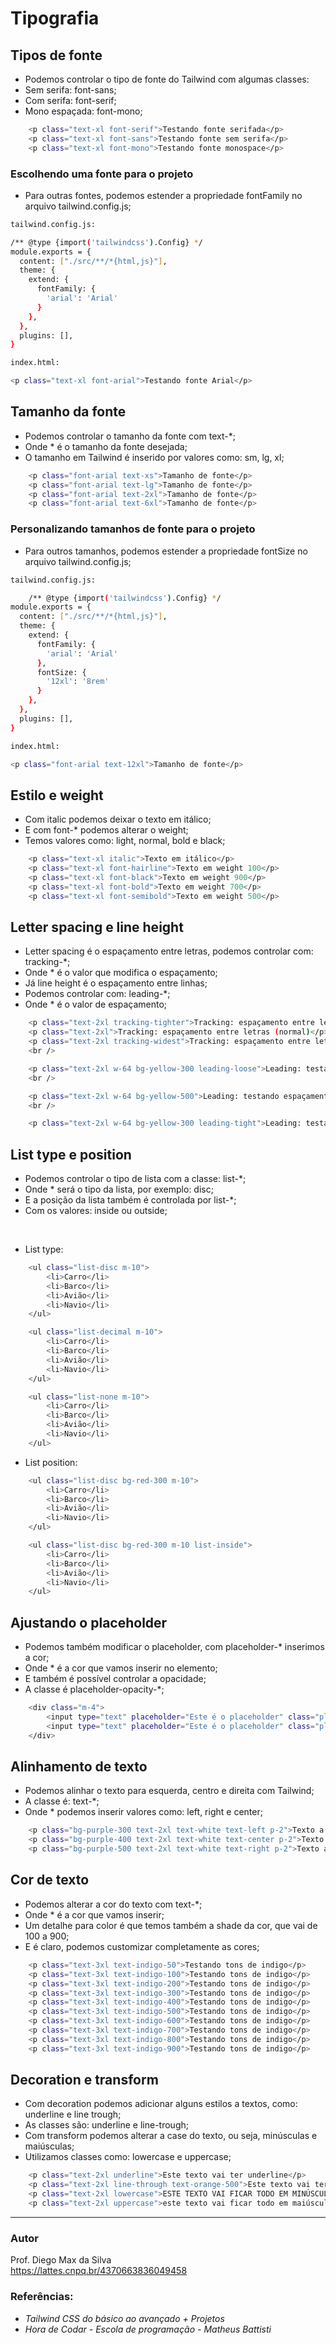 # Tipografia

## Tipos de fonte

* Podemos controlar o tipo de fonte do Tailwind com algumas classes:
* Sem serifa: font-sans;
* Com serifa: font-serif;
* Mono espaçada: font-mono;

```bash
    <p class="text-xl font-serif">Testando fonte serifada</p>
    <p class="text-xl font-sans">Testando fonte sem serifa</p>
    <p class="text-xl font-mono">Testando fonte monospace</p>
```

### Escolhendo uma fonte para o projeto

* Para outras fontes, podemos estender a propriedade fontFamily no arquivo tailwind.config.js;

```bash
tailwind.config.js:

/** @type {import('tailwindcss').Config} */
module.exports = {
  content: ["./src/**/*{html,js}"],
  theme: {
    extend: {
      fontFamily: {
        'arial': 'Arial'
      }
    },
  },
  plugins: [],
}
```

```bash
index.html:

<p class="text-xl font-arial">Testando fonte Arial</p>
```

## Tamanho da fonte

* Podemos controlar o tamanho da fonte com text-*;
* Onde * é o tamanho da fonte desejada;
* O tamanho em Tailwind é inserido por valores como: sm, lg, xl;

```bash
    <p class="font-arial text-xs">Tamanho de fonte</p>
    <p class="font-arial text-lg">Tamanho de fonte</p>
    <p class="font-arial text-2xl">Tamanho de fonte</p>
    <p class="font-arial text-6xl">Tamanho de fonte</p>
```

### Personalizando tamanhos de fonte para o projeto

* Para outros tamanhos, podemos estender a propriedade fontSize no arquivo tailwind.config.js;

```bash
tailwind.config.js:

    /** @type {import('tailwindcss').Config} */
module.exports = {
  content: ["./src/**/*{html,js}"],
  theme: {
    extend: {
      fontFamily: {
        'arial': 'Arial'
      },
      fontSize: {
        '12xl': '8rem'
      }
    },
  },
  plugins: [],
}
```

```bash
index.html:

<p class="font-arial text-12xl">Tamanho de fonte</p>

```

## Estilo e weight

* Com italic podemos deixar o texto em itálico;
* E com font-* podemos alterar o weight;
* Temos valores como: light, normal, bold e black;

```bash
    <p class="text-xl italic">Texto em itálico</p>
    <p class="text-xl font-hairline">Texto em weight 100</p>
    <p class="text-xl font-black">Texto em weight 900</p>
    <p class="text-xl font-bold">Texto em weight 700</p>
    <p class="text-xl font-semibold">Texto em weight 500</p>
```

## Letter spacing e line height

* Letter spacing é o espaçamento entre letras, podemos controlar com: tracking-*;
* Onde * é o valor que modifica o espaçamento;
* Já line height é o espaçamento entre linhas;
* Podemos controlar com: leading-*;
* Onde * é o valor de espaçamento;

```bash
    <p class="text-2xl tracking-tighter">Tracking: espaçamento entre letras  menor (tighter)</p>
    <p class="text-2xl">Tracking: espaçamento entre letras (normal)</p>
    <p class="text-2xl tracking-widest">Tracking: espaçamento entre letras maior (widest)</p>
    <br />

    <p class="text-2xl w-64 bg-yellow-300 leading-loose">Leading: testando espaçamento entre linhas (MAIOR). Mais textos para testar.</p>
    <br />

    <p class="text-2xl w-64 bg-yellow-500">Leading: testando espaçamento entre linhas (NORMAL). Mais textos para testar.</p>
    <br />

    <p class="text-2xl w-64 bg-yellow-300 leading-tight">Leading: testando espaçamento entre linhas (MENOR). Mais textos para testar.</p>
```

## List type e position

* Podemos controlar o tipo de lista com a classe: list-*;
* Onde * será o tipo da lista, por exemplo: disc;
* E a posição da lista também é controlada por list-*;
* Com os valores: inside ou outside;

<br />

* List type:

```bash
    <ul class="list-disc m-10">
        <li>Carro</li>
        <li>Barco</li>
        <li>Avião</li>
        <li>Navio</li>
    </ul>

    <ul class="list-decimal m-10">
        <li>Carro</li>
        <li>Barco</li>
        <li>Avião</li>
        <li>Navio</li>
    </ul>

    <ul class="list-none m-10">
        <li>Carro</li>
        <li>Barco</li>
        <li>Avião</li>
        <li>Navio</li>
    </ul>
```

* List position:

```bash
    <ul class="list-disc bg-red-300 m-10">
        <li>Carro</li>
        <li>Barco</li>
        <li>Avião</li>
        <li>Navio</li>
    </ul>

    <ul class="list-disc bg-red-300 m-10 list-inside">
        <li>Carro</li>
        <li>Barco</li>
        <li>Avião</li>
        <li>Navio</li>
    </ul>
```

## Ajustando o placeholder

* Podemos também modificar o placeholder, com placeholder-* inserimos a cor;
* Onde * é a cor que vamos inserir no elemento;
* E também é possível controlar a opacidade;
* A classe é placeholder-opacity-*;

```bash
    <div class="m-4">
        <input type="text" placeholder="Este é o placeholder" class="placeholder-red-900 placeholder-opacity-25">
        <input type="text" placeholder="Este é o placeholder" class="placeholder-blue-600 placeholder-opacity-100">
    </div>
```

## Alinhamento de texto

* Podemos alinhar o texto para esquerda, centro e direita com Tailwind;
* A classe é: text-*;
* Onde * podemos inserir valores como: left, right e center;

```bash
    <p class="bg-purple-300 text-2xl text-white text-left p-2">Texto a esquerda</p>
    <p class="bg-purple-400 text-2xl text-white text-center p-2">Texto no centro</p>
    <p class="bg-purple-500 text-2xl text-white text-right p-2">Texto a direita</p>
```

## Cor de texto

* Podemos alterar a cor do texto com text-*;
* Onde * é a cor que vamos inserir;
* Um detalhe para color é que temos também a shade da cor, que vai de 100 a 900;
* E é claro, podemos customizar completamente as cores;

```bash
    <p class="text-3xl text-indigo-50">Testando tons de indigo</p>
    <p class="text-3xl text-indigo-100">Testando tons de indigo</p>
    <p class="text-3xl text-indigo-200">Testando tons de indigo</p>
    <p class="text-3xl text-indigo-300">Testando tons de indigo</p>
    <p class="text-3xl text-indigo-400">Testando tons de indigo</p>
    <p class="text-3xl text-indigo-500">Testando tons de indigo</p>
    <p class="text-3xl text-indigo-600">Testando tons de indigo</p>
    <p class="text-3xl text-indigo-700">Testando tons de indigo</p>
    <p class="text-3xl text-indigo-800">Testando tons de indigo</p>
    <p class="text-3xl text-indigo-900">Testando tons de indigo</p>
```

## Decoration e transform

* Com decoration podemos adicionar alguns estilos a textos, como: underline e line trough;
* As classes são: underline e line-trough;
* Com transform podemos alterar a case do texto, ou seja, minúsculas e maiúsculas;
* Utilizamos classes como: lowercase e uppercase;

```bash
    <p class="text-2xl underline">Este texto vai ter underline</p>
    <p class="text-2xl line-through text-orange-500">Este texto vai ter line-through</p>
    <p class="text-2xl lowercase">ESTE TEXTO VAI FICAR TODO EM MINÚSCULO</p>
    <p class="text-2xl uppercase">este texto vai ficar todo em maiúsculo</p>
```

<hr>

### Autor

Prof. Diego Max da Silva<br>
https://lattes.cnpq.br/4370663836049458

### Referências:

- _Tailwind CSS do básico ao avançado + Projetos_
- _Hora de Codar - Escola de programação - Matheus Battisti_
